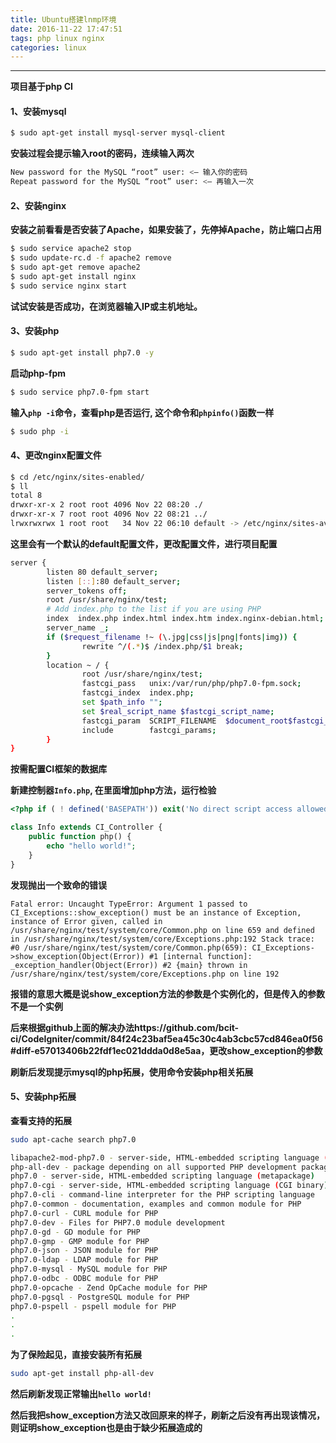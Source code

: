 ```yaml
---
title: Ubuntu搭建lnmp环境
date: 2016-11-22 17:47:51
tags: php linux nginx
categories: linux
---
```


---------------------------------------

**项目基于php CI**


#### 1、安装mysql

```bash
$ sudo apt-get install mysql-server mysql-client
```

**安装过程会提示输入root的密码，连续输入两次**

```bash
New password for the MySQL “root” user: <– 输入你的密码
Repeat password for the MySQL “root” user: <– 再输入一次
```

#### 2、安装nginx

**安装之前看看是否安装了Apache，如果安装了，先停掉Apache，防止端口占用**

```bash
$ sudo service apache2 stop
$ sudo update-rc.d -f apache2 remove
$ sudo apt-get remove apache2
$ sudo apt-get install nginx
$ sudo service nginx start 
```

**试试安装是否成功，在浏览器输入IP或主机地址。**

#### 3、安装php

```bash
$ sudo apt-get install php7.0 -y
```

**启动php-fpm**

```bash
$ sudo service php7.0-fpm start
```

**输入`php -i`命令，查看php是否运行, 这个命令和`phpinfo()`函数一样**

```bash
$ sudo php -i
```

#### 4、更改nginx配置文件

```bash
$ cd /etc/nginx/sites-enabled/
$ ll
total 8
drwxr-xr-x 2 root root 4096 Nov 22 08:20 ./
drwxr-xr-x 7 root root 4096 Nov 22 08:21 ../
lrwxrwxrwx 1 root root   34 Nov 22 06:10 default -> /etc/nginx/sites-available/default
```
**这里会有一个默认的default配置文件，更改配置文件，进行项目配置**
```bash
server {
        listen 80 default_server;
        listen [::]:80 default_server;
        server_tokens off;
        root /usr/share/nginx/test;
        # Add index.php to the list if you are using PHP
        index  index.php index.html index.htm index.nginx-debian.html;
        server_name _;
        if ($request_filename !~ (\.jpg|css|js|png|fonts|img)) {
                rewrite ^/(.*)$ /index.php/$1 break;
        }
        location ~ / {
                root /usr/share/nginx/test;
                fastcgi_pass   unix:/var/run/php/php7.0-fpm.sock;
                fastcgi_index  index.php;
                set $path_info "";
                set $real_script_name $fastcgi_script_name;
                fastcgi_param  SCRIPT_FILENAME  $document_root$fastcgi_script_name;
                include        fastcgi_params;
        }
}
```
**按需配置CI框架的数据库**

**新建控制器`Info.php`, 在里面增加php方法，运行检验**

```php
<?php if ( ! defined('BASEPATH')) exit('No direct script access allowed');

class Info extends CI_Controller {
	public function php() {
		echo "hello world!";
	}
}
```

**发现抛出一个致命的错误**

`Fatal error: Uncaught TypeError: Argument 1 passed to CI_Exceptions::show_exception() must be an instance of Exception, instance of Error given, called in /usr/share/nginx/test/system/core/Common.php on line 659 and defined in /usr/share/nginx/test/system/core/Exceptions.php:192 Stack trace: #0 /usr/share/nginx/test/system/core/Common.php(659): CI_Exceptions->show_exception(Object(Error)) #1 [internal function]: _exception_handler(Object(Error)) #2 {main} thrown in /usr/share/nginx/test/system/core/Exceptions.php on line 192`

**报错的意思大概是说show_exception方法的参数是个实例化的，但是传入的参数不是一个实例**

**后来根据github上面的解决办法https://github.com/bcit-ci/CodeIgniter/commit/84f24c23baf5ea45c30c4ab3cbc57cd846ea0f56#diff-e57013406b22fdf1ec021ddda0d8e5aa，更改show_exception的参数**

**刷新后发现提示mysql的php拓展，使用命令安装php相关拓展**

#### 5、安装php拓展

**查看支持的拓展**
```bash
sudo apt-cache search php7.0

libapache2-mod-php7.0 - server-side, HTML-embedded scripting language (Apache 2 module)
php-all-dev - package depending on all supported PHP development packages
php7.0 - server-side, HTML-embedded scripting language (metapackage)
php7.0-cgi - server-side, HTML-embedded scripting language (CGI binary)
php7.0-cli - command-line interpreter for the PHP scripting language
php7.0-common - documentation, examples and common module for PHP
php7.0-curl - CURL module for PHP
php7.0-dev - Files for PHP7.0 module development
php7.0-gd - GD module for PHP
php7.0-gmp - GMP module for PHP
php7.0-json - JSON module for PHP
php7.0-ldap - LDAP module for PHP
php7.0-mysql - MySQL module for PHP
php7.0-odbc - ODBC module for PHP
php7.0-opcache - Zend OpCache module for PHP
php7.0-pgsql - PostgreSQL module for PHP
php7.0-pspell - pspell module for PHP
.
.
.
```

**为了保险起见，直接安装所有拓展**
```bash
sudo apt-get install php-all-dev
```

**然后刷新发现正常输出`hello world!`**

**然后我把show_exception方法又改回原来的样子，刷新之后没有再出现该情况，则证明show_exception也是由于缺少拓展造成的**